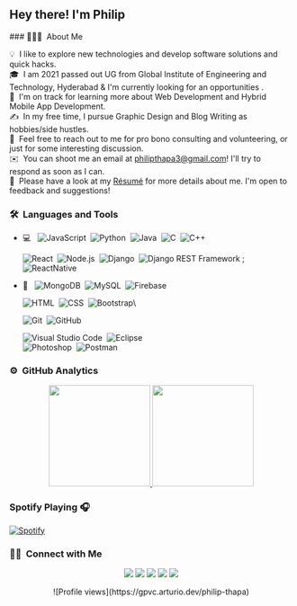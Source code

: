 <h2>Hey there! I'm Philip</h2>
### 👨🏻‍💻 &nbsp;About Me

💡 &nbsp;I like to explore new technologies and develop software solutions and quick hacks.\
🎓 &nbsp;I am 2021 passed out UG from Global Institute of Engineering and Technology, Hyderabad & I'm currently looking for an opportunities .\
🌱 &nbsp;I'm on track for learning more about Web Development and Hybrid Mobile App Development.\
✍️ &nbsp;In my free time, I pursue Graphic Design and Blog Writing as hobbies/side hustles.\
💬 &nbsp;Feel free to reach out to me for pro bono consulting and volunteering, or just for some interesting discussion.\
✉️ &nbsp;You can shoot me an email at philipthapa3@gmail.com! I'll try to respond as soon as I can.\
📄 &nbsp;Please have a look at my [Résumé](https://drive.google.com/drive/my-drive) for more details about me. I'm open to feedback and suggestions!

<h3> 🛠 &nbsp;Languages and Tools</h3>

- 💻 &nbsp;
  ![JavaScript](https://img.shields.io/badge/-JavaScript-05122A?style=flat&logo=javascript)&nbsp;
  ![Python](https://img.shields.io/badge/-Python-05122A?style=flat&logo=python)&nbsp;
  ![Java](https://img.shields.io/badge/-Java-05122A?style=flat&logo=Java&logoColor=FFA518)&nbsp;
  ![C](https://img.shields.io/badge/-C-05122A?style=flat&logo=C&logoColor=A8B9CC)&nbsp;
  ![C++](https://img.shields.io/badge/-C++-05122A?style=flat&logo=C%2B%2B&logoColor=00599C)&nbsp;

  ![React](https://img.shields.io/badge/-React-05122A?style=flat&logo=react)&nbsp;
  ![Node.js](https://img.shields.io/badge/-Node.js-05122A?style=flat&logo=node.js)&nbsp;
  ![Django](https://img.shields.io/badge/-Django-05122A?style=flat&logo=django&logoColor=092E20)&nbsp;
  ![Django REST Framework](https://img.shields.io/badge/-Django%20REST%20Framework-05122A?style=flat&logo=django&logoColor=092E20)&nbsp;;
  ![ReactNative](https://img.shields.io/badge/-ReactNative-05122A?style=flat&logo=react)&nbsp;

- 💾 &nbsp;
  ![MongoDB](https://img.shields.io/badge/-MongoDB-05122A?style=flat&logo=MongoDB&logoColor=#47A248)&nbsp;
  ![MySQL](https://img.shields.io/badge/-MySQL-fff?style=flat&logo=MySQL&logoColor=#4479A1)&nbsp;
  ![Firebase](https://img.shields.io/badge/-MySQL-fff?style=flat&logo=Firebase&logoColor=#FFCA28)&nbsp;

  ![HTML](https://img.shields.io/badge/-HTML-05122A?style=flat&logo=HTML5)&nbsp;
  ![CSS](https://img.shields.io/badge/-CSS-05122A?style=flat&logo=CSS3&logoColor=1572B6)&nbsp;
  ![Bootstrap](https://img.shields.io/badge/-Bootstrap-05122A?style=flat&logo=bootstrap&logoColor=563D7C)\

  ![Git](https://img.shields.io/badge/-Git-05122A?style=flat&logo=git)&nbsp;
  ![GitHub](https://img.shields.io/badge/-GitHub-05122A?style=flat&logo=github)&nbsp;

  ![Visual Studio Code](https://img.shields.io/badge/-Visual%20Studio%20Code-05122A?style=flat&logo=visual-studio-code&logoColor=007ACC)&nbsp;
  ![Eclipse](https://img.shields.io/badge/-Eclipse-05122A?style=flat&logo=eclipse-ide&logoColor=2C2255)\
   ![Photoshop](https://img.shields.io/badge/-Photoshop-05122A?style=flat&logo=adobe-photoshop)&nbsp;
  ![Postman](https://img.shields.io/badge/-Postman-05122A?style=flat&logo=Postman)&nbsp;

### ⚙️ &nbsp;GitHub Analytics

<p align="center">
<a href="https://github.com/philip-thapa">
  <img height="180em" src="https://github-readme-stats-eight-theta.vercel.app/api?username=philip-thapa&show_icons=true&theme=algolia&include_all_commits=true&count_private=true"/>
  <img height="180em" src="https://github-readme-stats-eight-theta.vercel.app/api/top-langs/?username=philip-thapa&layout=compact&langs_count=8&theme=algolia"/>
</a>
</p>

### Spotify Playing 🎧

[![Spotify](https://novatorem.visualbean.vercel.app/api/spotify)](https://open.spotify.com/user/1112981871)

### 🤝🏻 &nbsp;Connect with Me

<p align="center">
<a href="https://philip-thapa.github.io/pzp/"><img src="https://img.shields.io/badge/-philipthapa.com-3423A6?style=flat&logo=Google-Chrome&logoColor=white"/></a>
<a href="https://www.linkedin.com/in/philip-thapa-444595195/"><img src="https://img.shields.io/badge/-Philip%20Thapa-0077B5?style=flat&logo=Linkedin&logoColor=white"/></a>
<a href="philipthapa3@gmail.com"><img src="https://img.shields.io/badge/-philipthapa3@gmail.com-D14836?style=flat&logo=Gmail&logoColor=white"/></a>
<a href="https://www.instagram.com/__philip__thapa__/"><img src="https://img.shields.io/badge/-@__philip__thapa__-E4405F?style=flat&logo=Instagram&logoColor=white"/></a>
<a href="https://www.facebook.com/philip.thapa.961"><img src="https://img.shields.io/badge/-@PhilipThapa-1877F2?style=flat&logo=Facebook&logoColor=white"/></a>
<a href="https://img.shields.io/badge/-HackerRank-05122A?style=flat&logo=HackerRank"></a>

<p align="center">
![Profile views](https://gpvc.arturio.dev/philip-thapa)
</p>
